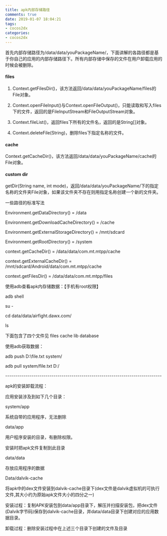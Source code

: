```yaml
---
title: apk内部存储路径
comments: true
date: 2019-01-07 18:04:21
tags:
- cocos2dx
categories:
- cocos2dx
---
```


首先内部存储路径为/data/data/youPackageName/，下面讲解的各路径都是基于你自己的应用的内部存储路径下。所有内部存储中保存的文件在用户卸载应用的时候会被删除。

#### files

1. Context.getFilesDir()，该方法返回/data/data/youPackageName/files的File对象。

2. Context.openFileInput()与Context.openFileOutput()，只能读取和写入files下的文件，返回的是FileInputStream和FileOutputStream对象。

3. Context.fileList()，返回files下所有的文件名，返回的是String[]对象。

4. Context.deleteFile(String)，删除files下指定名称的文件。

 

#### cache

Context.getCacheDir()，该方法返回/data/data/youPackageName/cache的File对象。

 

#### custom dir

getDir(String name, int mode)，返回/data/data/youPackageName/下的指定名称的文件夹File对象，如果该文件夹不存在则用指定名称创建一个新的文件夹。



一些路径的标准写法

 Environment.getDataDirectory() = /data

 Environment.getDownloadCacheDirectory() = /cache

 Environment.getExternalStorageDirectory() = /mnt/sdcard

 Environment.getRootDirectory() = /system

 context.getCacheDir() = /data/data/com.mt.mtpp/cache

 context.getExternalCacheDir() = /mnt/sdcard/Android/data/com.mt.mtpp/cache

 context.getFilesDir() = /data/data/com.mt.mtpp/files



使用adb查看apk内存储数据：【手机有root权限】



adb shell

su -

cd data/data/airfight.dawx.com/

ls

下面包含了四个文件见  files  cache  lib database



使用adb获取数据：

adb push D:\file.txt system/

adb pull system/file.txt D:/



\------------------------------------------------------------------------------

apk的安装卸载流程：

应用安装涉及到如下几个目录：

system/app 

 系统自带的应用程序，无法删除

 

data/app

 用户程序安装的目录，有删除权限。

安装时把apk文件复制到此目录

 

data/data

 存放应用程序的数据

 

Data/dalvik-cache

 将apk中的dex文件安装到dalvik-cache目录下(dex文件是dalvik虚拟机的可执行文件,其大小约为原始apk文件大小的四分之一)



 安装过程：复制APK安装包到data/app目录下，解压并扫描安装包，把dex文件(Dalvik字节码)保存到dalvik-cache目录，并data/data目录下创建对应的应用数据目录。

卸载过程：删除安装过程中在上述三个目录下创建的文件及目录